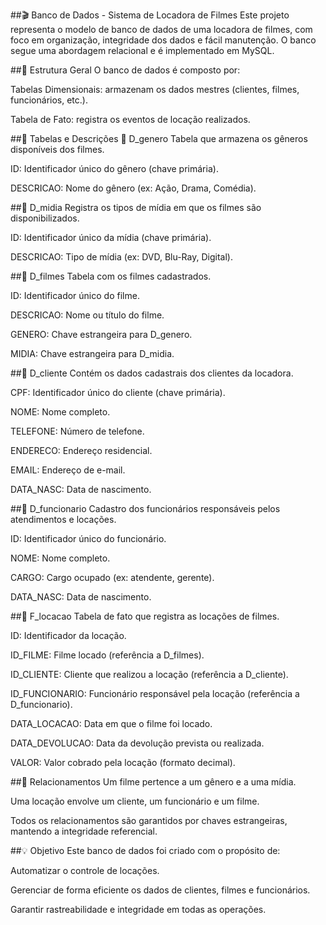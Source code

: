 ##🎬 Banco de Dados - Sistema de Locadora de Filmes
Este projeto representa o modelo de banco de dados de uma locadora de filmes, com foco em organização, integridade dos dados e fácil manutenção. O banco segue uma abordagem relacional e é implementado em MySQL.

##📐 Estrutura Geral
O banco de dados é composto por:

Tabelas Dimensionais: armazenam os dados mestres (clientes, filmes, funcionários, etc.).

Tabela de Fato: registra os eventos de locação realizados.

##🧾 Tabelas e Descrições
🔹 D_genero
Tabela que armazena os gêneros disponíveis dos filmes.

ID: Identificador único do gênero (chave primária).

DESCRICAO: Nome do gênero (ex: Ação, Drama, Comédia).

##🔹 D_midia
Registra os tipos de mídia em que os filmes são disponibilizados.

ID: Identificador único da mídia (chave primária).

DESCRICAO: Tipo de mídia (ex: DVD, Blu-Ray, Digital).

##🔹 D_filmes
Tabela com os filmes cadastrados.

ID: Identificador único do filme.

DESCRICAO: Nome ou título do filme.

GENERO: Chave estrangeira para D_genero.

MIDIA: Chave estrangeira para D_midia.

##🔹 D_cliente
Contém os dados cadastrais dos clientes da locadora.

CPF: Identificador único do cliente (chave primária).

NOME: Nome completo.

TELEFONE: Número de telefone.

ENDERECO: Endereço residencial.

EMAIL: Endereço de e-mail.

DATA_NASC: Data de nascimento.

##🔹 D_funcionario
Cadastro dos funcionários responsáveis pelos atendimentos e locações.

ID: Identificador único do funcionário.

NOME: Nome completo.

CARGO: Cargo ocupado (ex: atendente, gerente).

DATA_NASC: Data de nascimento.

##🔸 F_locacao
Tabela de fato que registra as locações de filmes.

ID: Identificador da locação.

ID_FILME: Filme locado (referência a D_filmes).

ID_CLIENTE: Cliente que realizou a locação (referência a D_cliente).

ID_FUNCIONARIO: Funcionário responsável pela locação (referência a D_funcionario).

DATA_LOCACAO: Data em que o filme foi locado.

DATA_DEVOLUCAO: Data da devolução prevista ou realizada.

VALOR: Valor cobrado pela locação (formato decimal).

##🔗 Relacionamentos
Um filme pertence a um gênero e a uma mídia.

Uma locação envolve um cliente, um funcionário e um filme.

Todos os relacionamentos são garantidos por chaves estrangeiras, mantendo a integridade referencial.

##💡 Objetivo
Este banco de dados foi criado com o propósito de:

Automatizar o controle de locações.

Gerenciar de forma eficiente os dados de clientes, filmes e funcionários.

Garantir rastreabilidade e integridade em todas as operações.
